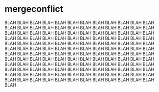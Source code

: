 # mergeconflict

BLAH BLAH BLAH BLAH BLAH 
BLAH BLAH BLAH BLAH BLAH 
BLAH BLAH BLAH BLAH BLAH 
BLAH BLAH BLAH BLAH BLAH 
BLAH BLAH BLAH BLAH BLAH 
BLAH BLAH BLAH BLAH BLAH 
BLAH BLAH BLAH BLAH BLAH 
BLAH BLAH BLAH BLAH BLAH 
BLAH BLAH BLAH BLAH BLAH 
BLAH BLAH BLAH BLAH BLAH 
BLAH BLAH BLAH BLAH BLAH 
BLAH BLAH BLAH BLAH BLAH 
BLAH BLAH BLAH BLAH BLAH 
BLAH BLAH BLAH BLAH BLAH 
BLAH BLAH BLAH BLAH BLAH 
BLAH BLAH BLAH BLAH BLAH 
BLAH BLAH BLAH BLAH BLAH 
BLAH BLAH BLAH BLAH BLAH 
BLAH BLAH BLAH BLAH BLAH 
BLAH BLAH BLAH BLAH BLAH 
BLAH BLAH BLAH BLAH BLAH 
BLAH BLAH BLAH BLAH BLAH 
BLAH BLAH BLAH BLAH BLAH 
BLAH BLAH BLAH BLAH BLAH 
BLAH BLAH BLAH BLAH BLAH 
BLAH BLAH BLAH BLAH BLAH 
BLAH BLAH BLAH BLAH BLAH 
BLAH BLAH BLAH BLAH BLAH 
BLAH BLAH BLAH BLAH BLAH 
